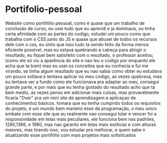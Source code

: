 # Portifolio-pessoal

Website como portifólio pessoal, como é quase que um trabalho de conclusão de curso, eu usei tudo que eu aprendi e ja dominava, ou tinha certa afinidade com as partes do codigo, estudei um pouco como que trabalha com o CSS junto do JS e quase que abusei de todos os recursos dele com o css, eu sinto que isso tudo ta sendo feito da forma menos eficiente possível, mas eu estava quebrando a cabeça para atingir o resultado, eu fiquei bem satisfeito com o resultado, o professor aceitou, (como ele só viu a aparência do site e nao leu o codigo por enquanto ele acha que ta bom) mas eu usei os conceitos que eu conhecia e fui me virando, se tinha algum resultado que eu nao sabia como obter eu estudava um pouco voltava e tentava aplicar no meu codigo, as vezes quebrava, mas eu tentava ver a fundo como ele funcionava pra adaptar ao meu, consegui grande parte, e por mais que eu tenha gostado do resultado acho que ta bem medío, as vezes penso em adicionar mais coisas, mas provavelmente ficaria "Over" pra um mini site de aprendizagem e aplicaçao de conhecimentoz básicos.
tomara que eu tenha cumprido todos os requisitos do projeto, é um mundo bem maneiro esse da programação, o meu unico embate com esse site que eu realmente nao consegui lutar e vencer foi a responsividade em telas mais peculiares, ele funciona bem nas padrões, 1280,1366, e 1980, mas nao garanto em telas mais exóticas e com alturas maiores, mas tirando isso, vou estudar pra melhorar, e quem sabe ir atualizando esse portifólio com mais projetos mais sofisticados
